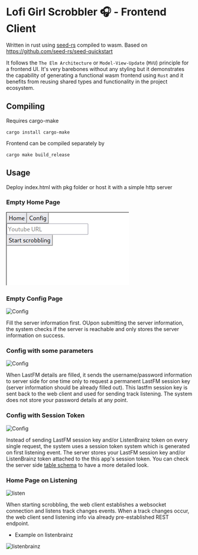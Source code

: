 # Lofi Girl Scrobbler 🎧 - Frontend Client 

Written in rust using [seed-rs](https://seed-rs.org/) compiled to wasm. Based on https://github.com/seed-rs/seed-quickstart

It follows the `The Elm Architecture` or `Model-View-Update` (`MVU`) principle for a frontend UI. It's very barebones without any styling but it demonstrates the capability of generating a functional wasm frontend using `Rust` and it benefits from reusing shared types and functionality in the project ecosystem.

## Compiling

Requires cargo-make

```
cargo install cargo-make
```

Frontend can be compiled separately by

```
cargo make build_release
```

## Usage

Deploy index.html with pkg folder or host it with a simple http server

### Empty Home Page

![home](images/home.png)

### Empty Config Page

![Config](images/config_empty.png)

Fill the server information first. OUpon submitting the server information, the system checks if the server is reachable and only stores the server information on success.

### Config with some parameters

![Config](images/config_full_no_session.png)

When LastFM details are filled, it sends the username/password information to server side for one time only to request a permanent LastFM session key (server information should be already filled out). This lastfm session key is sent back to the web client and used for sending track listening. The system does not store your password details at any point.

### Config with Session Token

![Config](images/config_full_with_session.png)

Instead of sending LastFM session key and/or ListenBrainz token on every single request, the system uses a session token system which is generated on first listening event. The server stores your LastFM session key and/or ListenBrainz token attached to the this app's session token. You can check the server side [table schema](../migrations/20210525000135_table.sql) to have a more detailed look.

### Home Page on Listening

![listen](images/home_listening.png)

When starting scrobbling, the web client establishes a websocket connection and listens track changes events. When a track changes occur, the web client send listening info via already pre-established REST endpoint.

- Example on listenbrainz

![listenbrainz](images/listenbrainz.png)